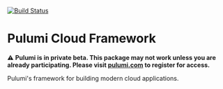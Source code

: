 [![Build Status](https://travis-ci.com/pulumi/pulumi-cloud.svg?token=eHg7Zp5zdDDJfTjY8ejq&branch=master)](https://travis-ci.com/pulumi/pulumi-cloud)

# Pulumi Cloud Framework

:warning: **Pulumi is in private beta.  This package may not work unless you are already participating.
Please visit [pulumi.com](https://pulumi.com/) to register for access.**

Pulumi's framework for building modern cloud applications.
